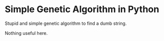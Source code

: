 # Simple Genetic Algorithm in Python

Stupid and simple genetic algorithm to find a dumb string.

Nothing useful here.

